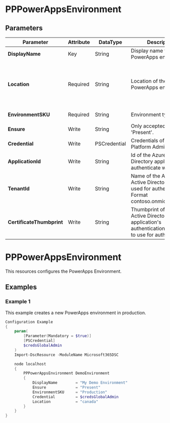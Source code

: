 ﻿# PPPowerAppsEnvironment

## Parameters

| Parameter | Attribute | DataType | Description | Allowed Values |
| --- | --- | --- | --- | --- |
| **DisplayName** | Key | String | Display name for the PowerApps environment ||
| **Location** | Required | String | Location of the PowerApps environment. |canada, unitedstates, europe, asia, australia, india, japan, unitedkingdom, unitedstatesfirstrelease, southamerica, france, usgov|
| **EnvironmentSKU** | Required | String | Environment type. |Production, Standard, Trial, Sandbox|
| **Ensure** | Write | String | Only accepted value is 'Present'. |Present, Absent|
| **Credential** | Write | PSCredential | Credentials of the Power Platform Admin ||
| **ApplicationId** | Write | String | Id of the Azure Active Directory application to authenticate with. ||
| **TenantId** | Write | String | Name of the Azure Active Directory tenant used for authentication. Format contoso.onmicrosoft.com ||
| **CertificateThumbprint** | Write | String | Thumbprint of the Azure Active Directory application's authentication certificate to use for authentication. ||


# PPPowerAppsEnvironment

This resources configures the PowerApps Environment.

## Examples

### Example 1

This example creates a new PowerApps environment in production.

```powershell
Configuration Example
{
    param(
        [Parameter(Mandatory = $true)]
        [PSCredential]
        $credsGlobalAdmin
    )
    Import-DscResource -ModuleName Microsoft365DSC

    node localhost
    {
        PPPowerAppsEnvironment DemoEnvironment
        {
            DisplayName        = "My Demo Environment"
            Ensure             = "Present"
            EnvironmentSKU     = "Production"
            Credential         = $credsGlobalAdmin
            Location           = "canada"
        }
    }
}
```

